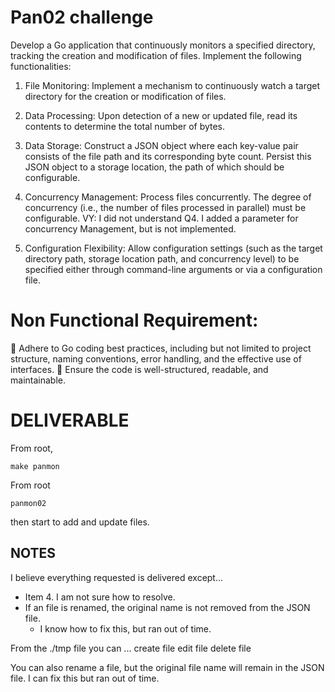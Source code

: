 # Pan02 challenge


Develop a Go application that continuously monitors a specified directory, tracking the creation and
modification of files. Implement the following functionalities:



1. File Monitoring: Implement a mechanism to continuously watch a target directory for the
   creation or modification of files.

2. Data Processing: Upon detection of a new or updated file, read its contents to determine the
   total number of bytes.



3. Data Storage: Construct a JSON object where each key-value pair consists of the file path and its
   corresponding byte count. Persist this JSON object to a storage location, the path of which
   should be configurable.


4. Concurrency Management: Process files concurrently. The degree of concurrency (i.e., the
   number of files processed in parallel) must be configurable.
VY:   I did not understand Q4.  I added a parameter for concurrency Management, but is not implemented.


5. Configuration Flexibility: Allow configuration settings (such as the target directory path, storage
   location path, and concurrency level) to be specified either through command-line arguments or
   via a configuration file.


# Non Functional Requirement:
    Adhere to Go coding best practices, including but not limited to project structure, naming
   conventions, error handling, and the effective use of interfaces.
    Ensure the code is well-structured, readable, and maintainable.



#  DELIVERABLE

From root,

```
make panmon
```


From root
```
panmon02
```
then start to add and update files.



## NOTES
I believe everything requested is delivered except... 
- Item 4.  I am not sure how to resolve.
- If an file is renamed, the original name is not removed from the JSON file.
  - I know how to fix this, but ran out of time.
  

From the ./tmp file you can ...
create file
edit file
delete file

You can also rename a file, but the original file name will remain in the JSON file.
I can fix this but ran out of time.


